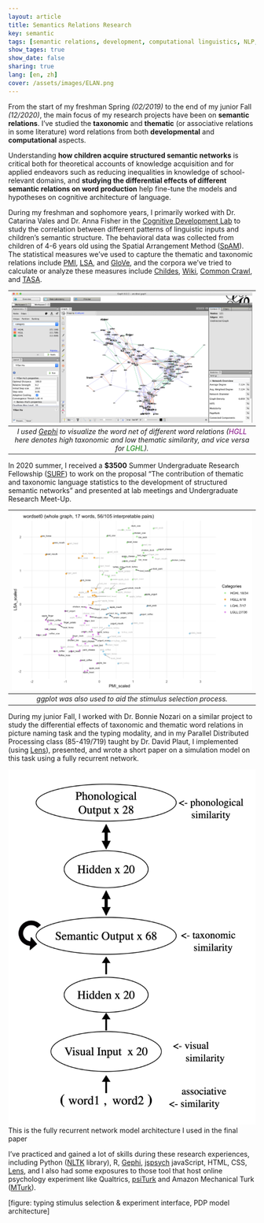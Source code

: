 ```yaml
---
layout: article
title: Semantics Relations Research
key: semantic
tags: [semantic relations, development, computational linguistics, NLP, modeling]
show_tages: true
show_date: false
sharing: true
lang: [en, zh]
cover: /assets/images/ELAN.png
---
```


From the start of my freshman Spring *(02/2019)* to the end of my junior Fall *(12/2020)*, the main focus of my research projects have been on **semantic relations**. I’ve studied the **taxonomic** and **thematic** (or associative relations in some literature) word relations from both **developmental** and **computational** aspects. 

<!--more-->

Understanding **how children acquire structured semantic networks** is critical both for theoretical accounts of knowledge acquisition and for applied endeavors such as reducing inequalities in knowledge of school-relevant domains, and **studying the differential effects of different semantic relations on word production** help fine-tune the models and hypotheses on cognitive architecture of language.

During my freshman and sophomore years, I primarily worked with Dr. Catarina Vales and Dr. Anna Fisher in the [Cognitive Development Lab][CDL] to study the correlation between different patterns of linguistic inputs and children’s semantic structure. The behavioral data was collected from children of 4-6 years old using the Spatial Arrangement Method ([SpAM]). The statistical measures we’ve used to capture the thematic and taxonomic relations include [PMI], [LSA], and [GloVe], and the corpora we’ve tried to calculate or analyze these measures include [Childes], [Wiki], [Common Crawl][CC], and [TASA]. 

|![](/assets/images/semantic-gephi-net.png)|
|:--:| 
| *I used [Gephi] to visualize the word net of different word relations (<span style="color: purple">HGLL </span> here denotes high taxonomic and low thematic similarity, and vice versa for <span style="color: green">LGHL</span>).* |

In 2020 summer, I received a **$3500** Summer Undergraduate Research Fellowship ([SURF]) to work on the proposal “The contribution of thematic and taxonomic language statistics to the development of structured semantic networks” and presented at lab meetings and Undergraduate Research Meet-Up.

|![](/assets/images/semantic-word-cloud.png)|
|:--:| 
| *ggplot was also used to aid the stimulus selection process.* |

During my junior Fall, I worked with Dr. Bonnie Nozari on a similar project to study the differential effects of taxonomic and thematic word relations in picture naming task and the typing modality, and in my Parallel Distributed Processing class (85-419/719) taught by Dr. David Plaut, I implemented (using [Lens]), presented, and wrote a short paper on a simulation model on this task using a fully recurrent network. 

<div class="grid">
  <div class="cell cell--20">
    <img class="image image--lg" src="/assets/images/semantic-rnn-arch.png">
  </div>
  <div class="cell cell--auto">
    This is the fully recurrent network model architecture I used in the final paper 
  </div>
</div>

 I’ve practiced and gained a lot of skills during these research experiences, including Python ([NLTK] library), R, [Gephi], [jspsych] javaScript, HTML, CSS, [Lens], and I also had some exposures to those tool that host online psychology experiment like Qualtrics, [psiTurk] and Amazon Mechanical Turk ([MTurk]).


[figure: typing stimulus selection & experiment interface, PDP model architecture]

[CDL]: https://sites.google.com/andrew.cmu.edu/cogdevlab
[SpAM]: https://www.researchgate.net/publication/343145592_Lumping_and_splitting_Developmental_changes_in_the_structure_of_children's_semantic_networks
[PMI]: https://en.wikipedia.org/wiki/Pointwise_mutual_information
[LSA]: https://en.wikipedia.org/wiki/Latent_semantic_analysis
[GloVE]: https://nlp.stanford.edu/projects/glove/
[Childes]: https://childes.talkbank.org/
[Wiki]: https://www.english-corpora.org/wiki/
[CC]: https://commoncrawl.org/
[TASA]: http://lsa.colorado.edu/spaces.html
[SURF]: https://www.cmu.edu/uro/summer%20research%20fellowships/SURF/
[NLTK]: https://www.nltk.org/
[Gephi]: https://gephi.org/
[jspsych]: https://www.jspsych.org/
[Lens]: https://ni.cmu.edu/~plaut/Lens/Manual/
[psiTurk]: http://psiturk.org/ee/
[MTurk]: https://www.mturk.com/